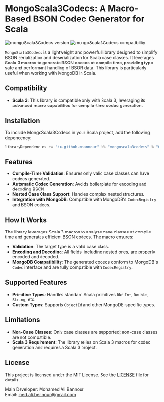 # MongoScala3Codecs: A Macro-Based BSON Codec Generator for Scala

![mongoScala3Codecs version](https://img.shields.io/badge/mongoScala3Codecs-0.0.1-brightgreen)
![mongoScala3Codecs compatibility](https://img.shields.io/badge/Scala-3.0%2B-blue)

`MongoScala3Codecs` is a lightweight and powerful library designed to simplify BSON serialization and deserialization for Scala case classes. It leverages Scala 3 macros to generate BSON codecs at compile time, providing type-safe and performant handling of BSON data. This library is particularly useful when working with MongoDB in Scala.

## Compatibility

- **Scala 3**: This library is compatible only with Scala 3, leveraging its advanced macro capabilities for compile-time codec generation.

## Installation

To include MongoScala3Codecs in your Scala project, add the following dependency:

```scala
libraryDependencies += "io.github.mbannour" %% "mongoscala3codecs" % "0.0.1-M2"
```

## Features
- **Compile-Time Validation**: Ensures only valid case classes can have codecs generated.
- **Automatic Codec Generation**: Avoids boilerplate for encoding and decoding BSON.
- **Nested Case Class Support**: Handles complex nested structures.
- **Integration with MongoDB**: Compatible with MongoDB's `CodecRegistry` and BSON codecs.


## How It Works

The library leverages Scala 3 macros to analyze case classes at compile time and generates efficient BSON codecs. The macro ensures:

- **Validation**: The target type is a valid case class.
- **Encoding and Decoding**: All fields, including nested ones, are properly encoded and decoded.
- **MongoDB Compatibility**: The generated codecs conform to MongoDB's `Codec` interface and are fully compatible with `CodecRegistry`.

## Supported Features

- **Primitive Types**: Handles standard Scala primitives like `Int`, `Double`, `String`, etc.
- **Custom Types**: Supports `ObjectId` and other MongoDB-specific types.


## Limitations

- **Non-Case Classes**: Only case classes are supported; non-case classes are not compatible.
- **Scala 3 Requirement**: The library relies on Scala 3 macros for codec generation and requires a Scala 3 project.

## License

This project is licensed under the MIT License. See the [LICENSE](./LICENSE) file for details.

Main Developer: Mohamed Ali Bannour  
Email: med.ali.bennour@gmail.com






